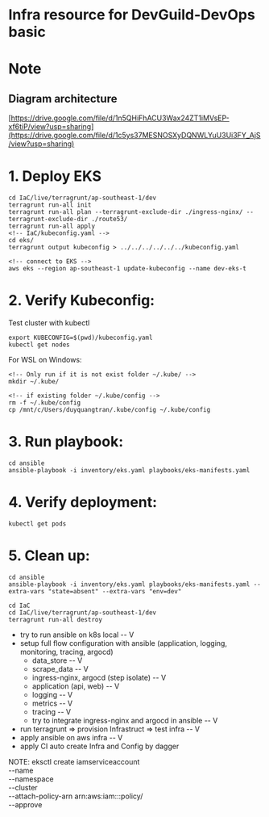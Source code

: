 # Infra resource for DevGuild-DevOps basic

# Note
## Diagram architecture 
[https://drive.google.com/file/d/1n5QHiFhACU3Wax24ZT1iMVsEP-xf6tiP/view?usp=sharing](https://drive.google.com/file/d/1c5ys37MESNOSXyDQNWLYuU3Ui3FY_AjS/view?usp=sharing)

# 1. Deploy EKS
```
cd IaC/live/terragrunt/ap-southeast-1/dev
terragrunt run-all init
terragrunt run-all plan --terragrunt-exclude-dir ./ingress-nginx/ --terragrunt-exclude-dir ./route53/
terragrunt run-all apply
<!-- IaC/kubeconfig.yaml -->
cd eks/
terragrunt output kubeconfig > ../../../../../../kubeconfig.yaml

<!-- connect to EKS -->
aws eks --region ap-southeast-1 update-kubeconfig --name dev-eks-t
```

# 2. Verify Kubeconfig:
Test cluster with kubectl
```
export KUBECONFIG=$(pwd)/kubeconfig.yaml
kubectl get nodes
```

For WSL on Windows:
```
<!-- Only run if it is not exist folder ~/.kube/ -->
mkdir ~/.kube/

<!-- if existing folder ~/.kube/config -->
rm -f ~/.kube/config
cp /mnt/c/Users/duyquangtran/.kube/config ~/.kube/config

```

# 3. Run playbook:
```
cd ansible
ansible-playbook -i inventory/eks.yaml playbooks/eks-manifests.yaml
```

# 4. Verify deployment:
```
kubectl get pods
```

# 5. Clean up:
```
cd ansible
ansible-playbook -i inventory/eks.yaml playbooks/eks-manifests.yaml --extra-vars "state=absent" --extra-vars "env=dev"

cd IaC
cd IaC/live/terragrunt/ap-southeast-1/dev
terragrunt run-all destroy
```

- try to run ansible on k8s local -- V
- setup full flow configuration with ansible (application, logging, monitoring, tracing, argocd)
  - data_store -- V
  - scrape_data -- V
  - ingress-nginx, argocd (step isolate) -- V
  - application (api, web) -- V
  - logging -- V
  - metrics -- V
  - tracing -- V
  - try to integrate ingress-nginx and argocd in ansible -- V
- run terragrunt => provision Infrastruct => test infra -- V
- apply ansible on aws infra -- V
- apply CI auto create Infra and Config by dagger

NOTE:
eksctl create iamserviceaccount \
    --name <service-account-name> \
    --namespace <namespace> \
    --cluster <cluster-name> \
    --attach-policy-arn arn:aws:iam::<account-id>:policy/<policy-name> \
    --approve
